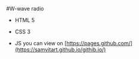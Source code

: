 #W-wave radio
- HTML 5
* CSS 3
+ JS
  you can view on [https://pages.github.com/](https://samvitart.github.io/githib.io/)
